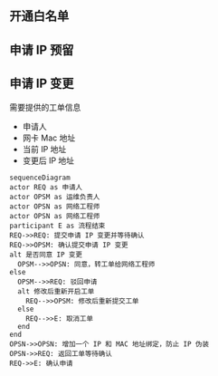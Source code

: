 ## 开通白名单

## 申请 IP 预留

## 申请 IP 变更

需要提供的工单信息

- 申请人
- 网卡 Mac 地址
- 当前 IP 地址
- 变更后 IP 地址

```mermaid
sequenceDiagram
actor REQ as 申请人
actor OPSM as 运维负责人
actor OPSN as 网络工程师
actor OPSN as 网络工程师
participant E as 流程结束
REQ->>REQ: 提交申请 IP 变更并等待确认
REQ->>OPSM: 确认提交申请 IP 变更
alt 是否同意 IP 变更
  OPSM-->>OPSN: 同意，转工单给网络工程师
else
  OPSM-->>REQ: 驳回申请
  alt 修改后重新开启工单
    REQ-->>OPSM: 修改后重新提交工单
  else
    REQ-->>E: 取消工单
  end
end
OPSN->>OPSN: 增加一个 IP 和 MAC 地址绑定，防止 IP 伪装
OPSN->>REQ: 返回工单等待确认
REQ->>E: 确认申请
```

